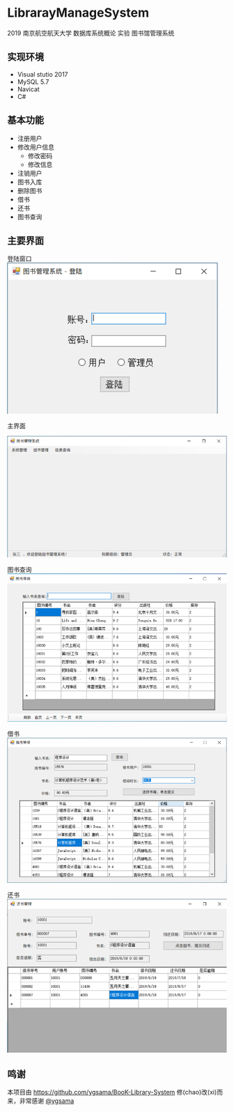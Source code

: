 # LibrarayManageSystem
2019 南京航空航天大学 数据库系统概论 实验 图书馆管理系统 

## 实现环境

- Visual stutio 2017
- MySQL 5.7
- Navicat
- C#

## 基本功能

- 注册用户
- 修改用户信息 
  - 修改密码
  - 修改信息
- 注销用户
- 图书入库
- 删除图书
- 借书
- 还书
- 图书查询


## 主要界面

登陆窗口  
![](https://github.com/zhangrenzheng/LibrarayManageSystem/blob/master/img/Snipaste_2019-06-18_22-53-18.png)

主界面  

![](https://github.com/zhangrenzheng/LibrarayManageSystem/blob/master/img/Snipaste_2019-06-18_22-53-50.png)

图书查询  
![](https://github.com/zhangrenzheng/LibrarayManageSystem/blob/master/img/Snipaste_2019-06-18_22-54-11.png)

借书  
![](https://github.com/zhangrenzheng/LibrarayManageSystem/blob/master/img/Snipaste_2019-06-18_22-55-15.png)

还书  
![](https://github.com/zhangrenzheng/LibrarayManageSystem/blob/master/img/Snipaste_2019-06-18_22-55-53.png)

## 鸣谢

本项目由 https://github.com/ygsama/BooK-Library-System 修(chao)改(xi)而来，非常感谢 [@ygsama](https://github.com/ygsama)  

